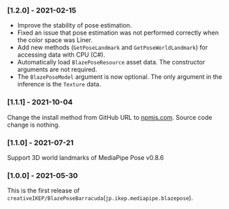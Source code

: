 ### [1.2.0] - 2021-02-15
- Improve the stability of pose estimation.
- Fixed an issue that pose estimation was not performed correctly when the color space was Liner.
- Add new methods (`GetPoseLandmark` and `GetPoseWorldLandmark`) for accessing data with CPU (C#).
- Automatically load `BlazePoseResource` asset data. The constructor arguments are not required.
- The `BlazePoseModel` argument is now optional. The only argument in the inference is the `Texture` data.

### [1.1.1] - 2021-10-04
Change the install method from GitHub URL to [npmjs.com](https://www.npmjs.com/).
Source code change is nothing.

### [1.1.0] - 2021-07-21
Support 3D world landmarks of MediaPipe Pose v0.8.6

### [1.0.0] - 2021-05-30
This is the first release of `creativeIKEP/BlazePoseBarracuda`(`jp.ikep.mediapipe.blazepose`).
